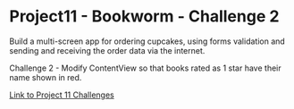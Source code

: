 # Project11 - Bookworm - Challenge 2

Build a multi-screen app for ordering cupcakes, using forms validation and sending and receiving the order data via the internet.

Challenge 2 - Modify ContentView so that books rated as 1 star have their name shown in red.

[Link to Project 11 Challenges](https://www.hackingwithswift.com/books/ios-swiftui/bookworm-wrap-up)
